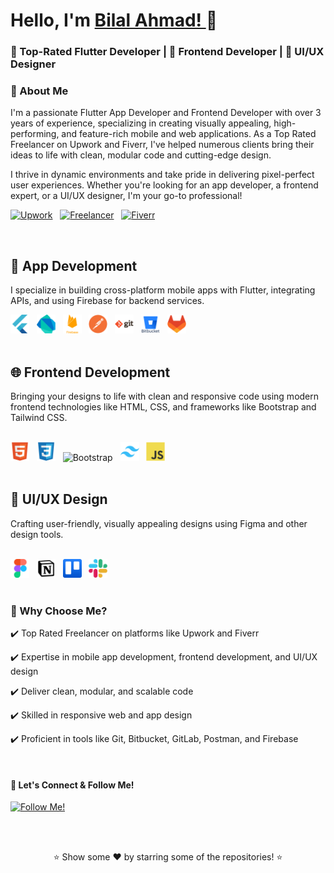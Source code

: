 # Hello, I'm <a href="https://www.linkedin.com/in/freelancer-bilalahmad72" target="_blank"> Bilal Ahmad! </a> 👋  

### 🌟 Top-Rated Flutter Developer | 📱 Frontend Developer | 🎨 UI/UX Designer

### 📖 About Me

<p> I'm a passionate Flutter App Developer and Frontend Developer with over 3 years of experience, specializing in creating visually appealing, high-performing, and feature-rich mobile and web applications. As a Top Rated Freelancer on Upwork and Fiverr, I've helped numerous clients bring their ideas to life with clean, modular code and cutting-edge design.

I thrive in dynamic environments and take pride in delivering pixel-perfect user experiences. Whether you're looking for an app developer, a frontend expert, or a UI/UX designer, I'm your go-to professional! </p>

<div>
    
[![Upwork](https://img.shields.io/badge/Upwork-6fda44?style=for-the-badge&logo=upwork&logoColor=white)](https://www.upwork.com/freelancers/bilalahmad72)  &nbsp;
[![Freelancer](https://img.shields.io/badge/Freelancer-29b2fe?style=for-the-badge&logo=freelancer&logoColor=white)](https://www.freelancer.com/u/bilalferoze99)  &nbsp;
[![Fiverr](https://img.shields.io/badge/Fiverr-1dbf73?style=for-the-badge&logo=fiverr&logoColor=white)](https://www.freelancer.com/bilalahmad72)  &nbsp;

</div>
<br/>

## 📱 App Development

<p> I specialize in building cross-platform mobile apps with Flutter, integrating APIs, and using Firebase for backend services.</p>

<div> 
<img src="https://github.com/devicons/devicon/blob/master/icons/flutter/flutter-original.svg" title="Flutter" alt="Flutter" width="30" height="30"/> &nbsp; 
<img src="https://github.com/devicons/devicon/blob/master/icons/dart/dart-original.svg" title="Dart" alt="Dart" width="30" height="30"/> &nbsp; 
<img src="https://github.com/devicons/devicon/blob/master/icons/firebase/firebase-plain-wordmark.svg" title="Firebase" alt="Firebase" width="30" height="30"/> &nbsp; 
<img src="https://github.com/devicons/devicon/blob/master/icons/postman/postman-original.svg" title="Postman" alt="Postman" width="30" height="30"/> &nbsp; 
<img src="https://github.com/devicons/devicon/blob/master/icons/git/git-original-wordmark.svg" title="Git" alt="Git" width="30" height="30"/> &nbsp; 
<img src="https://github.com/devicons/devicon/blob/master/icons/bitbucket/bitbucket-original-wordmark.svg" title="Bitbucket" alt="Bitbucket" width="30" height="30"/> &nbsp; 
<img src="https://github.com/devicons/devicon/blob/master/icons/gitlab/gitlab-original.svg" title="GitLab" alt="GitLab" width="30" height="30"/> &nbsp; 
</div>

<br />

## 🌐 Frontend Development
<p> Bringing your designs to life with clean and responsive code using modern frontend technologies like HTML, CSS, and frameworks like Bootstrap and Tailwind CSS.</p>
<br/>
<div> 
<img src="https://github.com/devicons/devicon/blob/master/icons/html5/html5-original.svg" title="HTML5" alt="HTML5" width="30" height="30"/> &nbsp; 
<img src="https://github.com/devicons/devicon/blob/master/icons/css3/css3-original.svg" title="CSS3" alt="CSS3" width="30" height="30"/> &nbsp; 
<img src="https://raw.githubusercontent.com/rahulbanerjee26/githubAboutMeGenerator/main/icons/bootstrap.svg" title="Bootstrap" alt="Bootstrap" width="30" height="30"/> &nbsp; 
<img src="https://github.com/devicons/devicon/blob/master/icons/tailwindcss/tailwindcss-plain.svg" title="Tailwind CSS" alt="Tailwind CSS" width="30" height="30"/> &nbsp; 
<img src="https://github.com/devicons/devicon/blob/master/icons/javascript/javascript-original.svg" title="JavaScript" alt="JavaScript" width="30" height="30"/> &nbsp; 
</div>

<br />

## 🎨 UI/UX Design
<p> Crafting user-friendly, visually appealing designs using Figma and other design tools.</p>
<br/>
<div> 
<img src="https://github.com/devicons/devicon/blob/master/icons/figma/figma-original.svg" title="Figma" alt="Figma" width="30" height="30"/> &nbsp; 
<img src="https://github.com/devicons/devicon/blob/master/icons/notion/notion-original.svg" title="Notion" alt="Notion" width="30" height="30"/> &nbsp; 
<img src="https://github.com/devicons/devicon/blob/master/icons/trello/trello-original.svg" title="Trello" alt="Trello" width="30" height="30"/> &nbsp; 
<img src="https://github.com/devicons/devicon/blob/master/icons/slack/slack-original.svg" title="Slack" alt="Slack" width="30" height="30"/> &nbsp; 
</div>

<br />

### 🌟 Why Choose Me?
<p>✔️ Top Rated Freelancer on platforms like Upwork and Fiverr</p>
<p>✔️ Expertise in mobile app development, frontend development, and UI/UX design </p>
<p>✔️ Deliver clean, modular, and scalable code</p>
<p>✔️ Skilled in responsive web and app design</p>
<p>✔️ Proficient in tools like Git, Bitbucket, GitLab, Postman, and Firebase</p>

<br />

#### 🤝 Let's Connect & Follow Me!

[![Follow Me!](https://img.shields.io/badge/LinkedIn-0077b5?style=for-the-badge&logo=linkedin&logoColor=white)](https://www.linkedin.com/in/freelancer-bilalahmad72)

<br/><br/>

<div align="center">
  <p>⭐️ Show some ❤️ by starring some of the repositories! ⭐️</p>
</div>

<!---
bilalahmad72/bilalahmad72 is a ✨ special ✨ repository because its `README.md` (this file) appears on your GitHub profile.
You can click the Preview link to take a look at your changes.
--->
